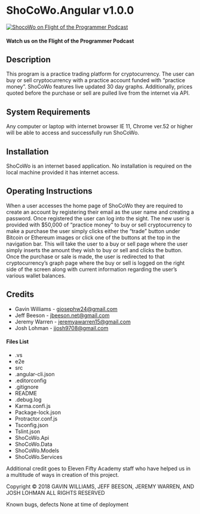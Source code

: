 # ShoCoWo.Angular v1.0.0

[![ShocoWo on Flight of the Programmer Podcast](http://img.youtube.com/vi/9XAdmJxFfJY/0.jpg)](https://youtu.be/9XAdmJxFfJY)
#### Watch us on the Flight of the Programmer Podcast

## Description
This program is a practice trading platform for cryptocurrency. The user can buy or sell cryptocurrency with a practice account funded with “practice money”. ShoCoWo features live updated 30 day graphs. Additionally, prices quoted before the purchase or sell are pulled live from the internet via API. 

## System Requirements
Any computer or laptop with internet browser IE 11, Chrome ver.52 or higher will be able to access and successfully run ShoCoWo.

## Installation
ShoCoWo is an internet based application. No installation is required on the local machine provided it has internet access. 

## Operating Instructions
When a user accesses the home page of ShoCoWo they are required to create an account by registering their email as the user name and creating a password. Once registered the user can log into the sight. The new user is provided with $50,000 of “practice money” to buy or sell cryptocurrency to make a purchase the user simply clicks either the “trade” button under Bitcoin or Ethereum images or click one of the buttons at the top in the navigation bar. This will take the user to a buy or sell page where the user simply inserts the amount they wish to buy or sell and clicks the button. Once the purchase or sale is made, the user is redirected to that cryptocurrency’s graph page where the buy or sell is logged on the right side of the screen along with current information regarding the user’s various wallet balances. 

## Credits
* Gavin Williams - 	gjosephw24@gmail.com
* Jeff Beeson - jbeeson.net@gmail.com
* Jeremy Warren -	jeremyawarren15@gmail.com
* Josh Lohman -	jjosh9708@gmail.com	

#### Files List
 - .vs
 - e2e
 - src
 - .angular-cli.json
 - .editorconfig
 - .gitignore
 - README
 - .debug.log
 - Karma.confi.js
 - Package-lock.json
 - Protractor.conf.js
 - Tsconfig.json
 - Tslint.json
 - ShoCoWo.Api
 - ShoCoWo.Data
 - ShoCoWo.Models
 - ShoCoWo.Services


Additional credit goes to Eleven Fifty Academy staff who have helped us in a multitude of ways in creation of this project. 

Copyright
© 2018  GAVIN WILLIAMS, JEFF BEESON, JEREMY WARREN, AND JOSH LOHMAN  ALL RIGHTS RESERVED 

Known bugs, defects
None at time of deployment 
